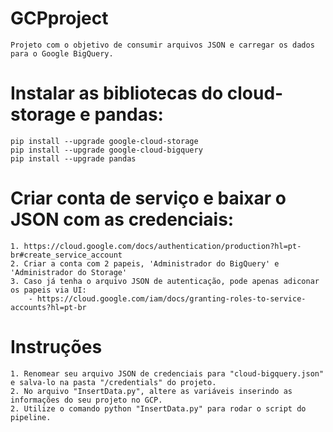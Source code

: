 # GCPproject
	Projeto com o objetivo de consumir arquivos JSON e carregar os dados para o Google BigQuery.

# Instalar as bibliotecas do cloud-storage e pandas:
	pip install --upgrade google-cloud-storage
	pip install --upgrade google-cloud-bigquery
	pip install --upgrade pandas

# Criar conta de serviço e baixar o JSON com as credenciais:
	1. https://cloud.google.com/docs/authentication/production?hl=pt-br#create_service_account
	2. Criar a conta com 2 papeis, 'Administrador do BigQuery' e 'Administrador do Storage'
	3. Caso já tenha o arquivo JSON de autenticação, pode apenas adiconar os papeis via UI: 		 
		- https://cloud.google.com/iam/docs/granting-roles-to-service-accounts?hl=pt-br

# Instruções
	1. Renomear seu arquivo JSON de credenciais para "cloud-bigquery.json" e salva-lo na pasta "/credentials" do projeto.
	2. No arquivo "InsertData.py", altere as variáveis inserindo as informações do seu projeto no GCP.
	2. Utilize o comando python "InsertData.py" para rodar o script do pipeline.